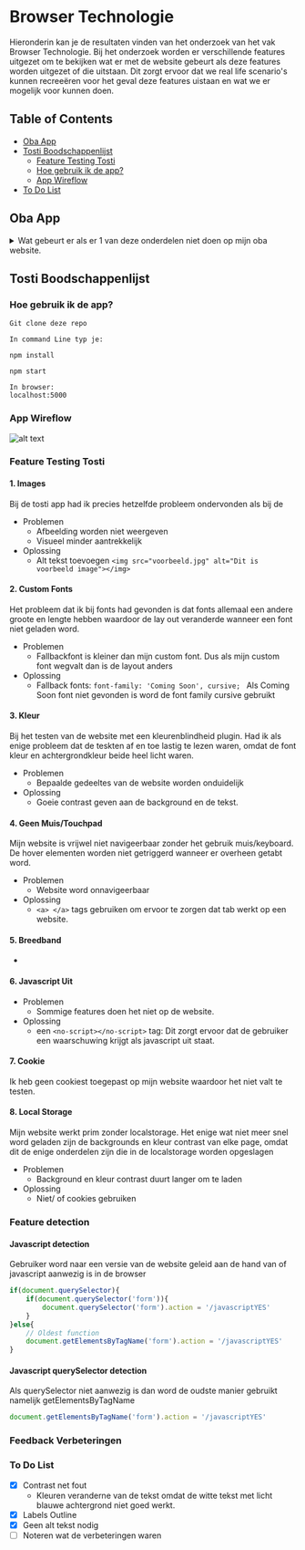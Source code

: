 # Browser Technologie
Hieronderin kan je de resultaten vinden van het onderzoek van het vak Browser Technologie. Bij het onderzoek worden er verschillende features uitgezet om te bekijken wat er met de website gebeurt als deze features worden uitgezet of die uitstaan. Dit zorgt ervoor dat we real life scenario's kunnen recreeëren voor het geval deze features uistaan en wat we er mogelijk voor kunnen doen. 

## Table of Contents
* [Oba App](#oba-app)
* [Tosti Boodschappenlijst](#tosti-boodschappenlijst)
    * [Feature Testing Tosti](#feature-testing-tosti)
    * [Hoe gebruik ik de app?](#hoe-gebruik-ik-de-app?)
    * [App Wireflow](#app-wireflow)
* [To Do List](#to-do-list)

## Oba App
<details>
<summary>Wat gebeurt er als er 1 van deze onderdelen niet doen op mijn oba website.</summary>

### 1. Images 
* Problemen
    * Afbeelding worden niet weergeven
    * Visueel minder aantrekkelijk
* Oplossing
    * Alt tekst toevoegen 
    `<img src="voorbeeld.jpg" alt="Dit is voorbeeld image"></img>`
### 2. Custom Fonts
Het probleem dat ik bij fonts had gevonden is dat fonts allemaal een andere groote en lengte hebben waardoor de lay out veranderde wanneer een font niet geladen word.
* Problemen
    * Fallbackfont is kleiner dan mijn custom font. Dus als mijn custom font wegvalt dan is de layout anders
* Oplossing
    * Fallback fonts: `font-family: 'Coming Soon', cursive; ` Als Coming Soon font niet gevonden is word de font family cursive gebruikt
### 3. Kleur
Bij het testen van de website met een kleurenblindheid plugin. Had ik als enige probleem dat de teskten af en toe lastig te lezen waren, omdat de font kleur en achtergrondkleur beide heel licht waren.
* Problemen
    * Bepaalde gedeeltes van de website worden onduidelijk
* Oplossing
    * Goeie contrast geven aan de background en de tekst. 
### 4. Geen Muis/Touchpad
Mijn website is vrijwel niet navigeerbaar zonder het gebruik muis/keyboard. De hover elementen worden niet getriggerd wanneer er overheen getabt word. 
* Problemen
    * Website word onnavigeerbaar
* Oplossing
    * `<a> </a>` tags gebruiken om ervoor te zorgen dat tab werkt op een website.
### 5. Breedband
* 
### 6. Javascript Uit
* Problemen
    * Sommige features doen het niet op de website. 
* Oplossing
    * een `<no-script></no-script>` tag: Dit zorgt ervoor dat de gebruiker een waarschuwing krijgt als javascript uit staat.
### 7. Cookie
Ik heb geen cookiest toegepast op mijn website waardoor het niet valt te testen.
### 8. Local Storage
Mijn website werkt prim zonder localstorage. Het enige wat niet meer snel word geladen zijn de backgrounds en kleur contrast van elke page, omdat dit de enige onderdelen zijn die in de localstorage worden opgeslagen
* Problemen
    * Background en kleur contrast duurt langer om te laden
* Oplossing
    * Niet/ of cookies gebruiken
</details>


## Tosti Boodschappenlijst
### Hoe gebruik ik de app?
```
Git clone deze repo

In command Line typ je: 

npm install

npm start

In browser:
localhost:5000

```

### App Wireflow
![alt text](./images/Wireflow.png)




### Feature Testing Tosti
#### 1. Images
Bij de tosti app had ik precies hetzelfde probleem ondervonden als bij de  
* Problemen
    * Afbeelding worden niet weergeven
    * Visueel minder aantrekkelijk
* Oplossing
    * Alt tekst toevoegen 
    `<img src="voorbeeld.jpg" alt="Dit is voorbeeld image"></img>`
#### 2. Custom Fonts
Het probleem dat ik bij fonts had gevonden is dat fonts allemaal een andere groote en lengte hebben waardoor de lay out veranderde wanneer een font niet geladen word.
* Problemen
    * Fallbackfont is kleiner dan mijn custom font. Dus als mijn custom font wegvalt dan is de layout anders
* Oplossing
    * Fallback fonts: `font-family: 'Coming Soon', cursive; ` Als Coming Soon font niet gevonden is word de font family cursive gebruikt
#### 3. Kleur
Bij het testen van de website met een kleurenblindheid plugin. Had ik als enige probleem dat de teskten af en toe lastig te lezen waren, omdat de font kleur en achtergrondkleur beide heel licht waren.
* Problemen
    * Bepaalde gedeeltes van de website worden onduidelijk
* Oplossing
    * Goeie contrast geven aan de background en de tekst. 
#### 4. Geen Muis/Touchpad
Mijn website is vrijwel niet navigeerbaar zonder het gebruik muis/keyboard. De hover elementen worden niet getriggerd wanneer er overheen getabt word. 
* Problemen
    * Website word onnavigeerbaar
* Oplossing
    * `<a> </a>` tags gebruiken om ervoor te zorgen dat tab werkt op een website.
#### 5. Breedband
* 
#### 6. Javascript Uit
* Problemen
    * Sommige features doen het niet op de website. 
* Oplossing
    * een `<no-script></no-script>` tag: Dit zorgt ervoor dat de gebruiker een waarschuwing krijgt als javascript uit staat.
#### 7. Cookie
Ik heb geen cookiest toegepast op mijn website waardoor het niet valt te testen.
#### 8. Local Storage
Mijn website werkt prim zonder localstorage. Het enige wat niet meer snel word geladen zijn de backgrounds en kleur contrast van elke page, omdat dit de enige onderdelen zijn die in de localstorage worden opgeslagen
* Problemen
    * Background en kleur contrast duurt langer om te laden
* Oplossing
    * Niet/ of cookies gebruiken

### Feature detection 
#### Javascript detection
Gebruiker word naar een versie van de website geleid aan de hand van of javascript aanwezig is in de browser
```js
if(document.querySelector){
    if(document.querySelector('form')){
        document.querySelector('form').action = '/javascriptYES'
    }
}else{
    // Oldest function
    document.getElementsByTagName('form').action = '/javascriptYES'
}
``` 
#### Javascript querySelector detection
Als querySelector niet aanwezig is dan word de oudste manier gebruikt namelijk getElementsByTagName
```js
document.getElementsByTagName('form').action = '/javascriptYES'
```

### Feedback Verbeteringen


### To Do List
- [x] Contrast net fout
    - Kleuren veranderne van de tekst omdat de witte tekst met licht blauwe achtergrond niet goed werkt. 
- [x] Labels Outline
- [x] Geen alt tekst nodig
- [ ] Noteren wat de verbeteringen waren   